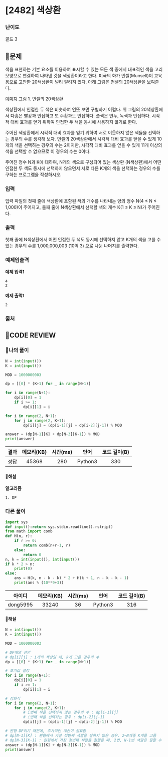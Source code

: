 # [2482] 색상환

### **난이도**
골드 3
## **📝문제**
색을 표현하는 기본 요소를 이용하여 표시할 수 있는 모든 색 중에서 대표적인 색을 고리 모양으로 연결하여 나타낸 것을 색상환이라고 한다. 미국의 화가 먼셀(Munsell)이 교육용으로 고안한 20색상환이 널리 알려져 있다. 아래 그림은 먼셀의 20색상환을 보여준다.


[이미지](https://upload.acmicpc.net/069ffaec-e512-4352-bbc4-5ed9a20851ee/-/preview/)
그림 1. 먼셀의 20색상환

색상환에서 인접한 두 색은 비슷하여 언뜻 보면 구별하기 어렵다. 위 그림의 20색상환에서 다홍은 빨강과 인접하고 또 주황과도 인접하다. 풀색은 연두, 녹색과 인접하다. 시각적 대비 효과를 얻기 위하여 인접한 두 색을 동시에 사용하지 않기로 한다.

주어진 색상환에서 시각적 대비 효과를 얻기 위하여 서로 이웃하지 않은 색들을 선택하는 경우의 수를 생각해 보자.  먼셀의 20색상환에서 시각적 대비 효과를 얻을 수 있게 10개의 색을 선택하는 경우의 수는 2이지만, 시각적 대비 효과를 얻을 수 있게 11개 이상의 색을 선택할 수 없으므로 이 경우의 수는 0이다.

주어진 정수 N과 K에 대하여, N개의 색으로 구성되어 있는 색상환 (N색상환)에서 어떤 인접한 두 색도 동시에 선택하지 않으면서 서로 다른 K개의 색을 선택하는 경우의 수를 구하는 프로그램을 작성하시오.
### **입력**
입력 파일의 첫째 줄에 색상환에 포함된 색의 개수를 나타내는 양의 정수 N(4 ≤ N ≤ 1,000)이 주어지고, 둘째 줄에 N색상환에서 선택할 색의 개수 K(1 ≤ K ≤ N)가 주어진다. 
### **출력**
첫째 줄에 N색상환에서 어떤 인접한 두 색도 동시에 선택하지 않고 K개의 색을 고를 수 있는 경우의 수를 1,000,000,003 (10억 3) 으로 나눈 나머지를 출력한다.
### **예제입출력**

**예제 입력1**

```
4
2
```

**예제 출력1**

```
2
```

### **출처**

## **🧐CODE REVIEW**

### **🧾나의 풀이**

```python
N = int(input())
K = int(input())

MOD = 1000000003

dp = [[0] * (K+1) for _ in range(N+1)]

for i in range(N+1):
    dp[i][0] = 1
    if i >= 1:
        dp[i][1] = i

for i in range(2, N+1):
    for j in range(2, K+1):
        dp[i][j] = (dp[i-1][j] + dp[i-2][j-1]) % MOD

answer = (dp[N-1][K] + dp[N-3][K-1]) % MOD
print(answer)
```

결과	| 메모리(KB) |	시간(ms) |	언어 |	코드 길이(B)
:----:|:-----:|:-----:|:-----:|:--------:
정답|45368|280|Python3|330
#### **📝해설**

**알고리즘**
```
1. DP
```

### **다른 풀이**

```python
import sys
def input():return sys.stdin.readline().rstrip()
from math import comb
def H(n, r):
    if r >= 0:
        return comb(n+r-1, r)
    else:
        return 0
n, k = int(input()), int(input())
if k * 2 > n:
    print(0)
else:
    ans = H(k, n - k - k) * 2 + H(k + 1, n - k - k - 1)
    print(ans % (10**9+3))
```

아이디 | 메모리(KB) |	시간(ms) |	언어 |	코드 길이(B) 
:-----:|:-----:|:-----:|:----:|:--------:
dong5995|33240|36|Python3|316
#### **📝해설**

```python
N = int(input())
K = int(input())

MOD = 1000000003

# DP배열 선언
# dp[i][j] : i개의 색상일 때, k개 고른 경우의 수
dp = [[0] * (K+1) for _ in range(N+1)]

# 초기값 설정
for i in range(N+1):
    dp[i][0] = 1
    if i >= 1:
        dp[i][1] = i

# 점화식
for i in range(2, N+1):
    for j in range(2, K+1):
        # i번째 색을 선택하지 않는 경우의 수 : dp[i-1][j]
        # i번째 색을 선택하는 경우 : dp[i-2][j-1]
        dp[i][j] = (dp[i-1][j] + dp[i-2][j-1]) % MOD

# 원형 DP이기 때문에, 추가적인 계산이 필요함
# dp[N-1][K] : 원형에서 가장 첫번째 색깔을 칠하지 않은 경우. 2~N개중 K개를 고름
# dp[N-3][K-1] : 원형에서 가장 첫번째 색깔을 칠했을 때, 2번, N-1번 색깔은 칠할 수 없음
answer = (dp[N-1][K] + dp[N-3][K-1]) % MOD
print(answer)
```